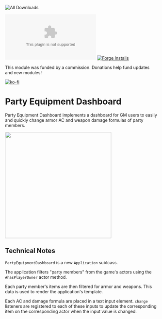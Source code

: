 ![All Downloads](https://img.shields.io/github/downloads/jessev14/party-equipment-dashboard/total?style=for-the-badge)

![Latest Release Download Count](https://img.shields.io/github/downloads/jessev14/party-equipment-dashboard/latest/PED.zip)
[![Forge Installs](https://img.shields.io/badge/dynamic/json?label=Forge%20Installs&query=package.installs&suffix=%25&url=https%3A%2F%2Fforge-vtt.com%2Fapi%2Fbazaar%2Fpackage%2Fparty-equipment-dashboard&colorB=4aa94a)](https://forge-vtt.com/bazaar#package=party-equipment-dashboard)

This module was funded by a commission. Donations help fund updates and new modules!

[![ko-fi](https://ko-fi.com/img/githubbutton_sm.svg)](https://ko-fi.com/jessev14)

# Party Equipment Dashboard

Party Equipment Dashboard implements a dashboard for GM users to easily and quickly change armor AC and weapon damage formulas of party members.

<img src="/img/health-monitor2.png" height="350"/>

## Technical Notes
`PartyEquipmentDashboard` is a new `Application` sublcass.

The application filters "party members" from the game's actors using the `#hasPlayerOwner` actor method.

Each party member's items are then filtered for armor and weapons. This data is used to render the application's template.

Each AC and damage formula are placed in a text input element. `change` listeners are registered to each of these inputs to update the corresponding item on the corresponding actor when the input value is changed.

